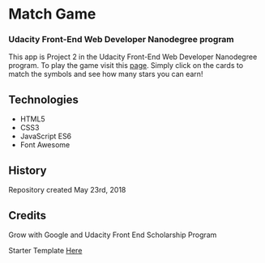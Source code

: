 # Match Game
### Udacity Front-End Web Developer Nanodegree program

This app is Project 2 in the Udacity Front-End Web Developer Nanodegree program. To play the game
visit this [page](https://ec-miller.github.io/match-game). Simply click on the cards to match
the symbols and see how many stars you can earn!

## Technologies
- HTML5
- CSS3
- JavaScript ES6
- Font Awesome

## History
Repository created May 23rd, 2018

## Credits
Grow with Google and Udacity Front End Scholarship Program

Starter Template [Here](https://github.com/udacity/fend-project-memory-game)  
